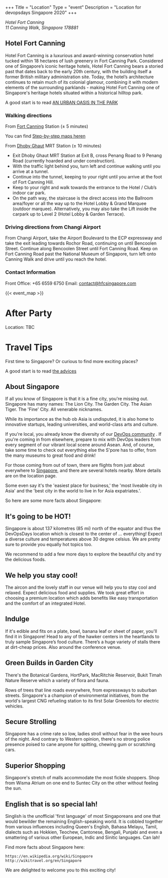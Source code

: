 +++
Title = "Location"
Type = "event"
Description = "Location for devopsdays Singapore 2020"
+++

<address>
Hotel Fort Canning<br>
11 Canning Walk, Singapore 178881<br>
</address>

## Hotel Fort Canning

Hotel Fort Canning is a luxurious and award-winning conservation hotel tucked within 18 hectares of lush greenery in Fort Canning Park. Considered one of Singapore’s iconic heritage hotels, Hotel Fort Canning bears a storied past that dates back to the early 20th century, with the building itself a former British military administration site. Today, the hotel’s architecture continues to retain much of its colonial glamour, combining it with modern elements of the surrounding parklands - making Hotel Fort Canning one of Singapore's heritage hotels situated within a historical hilltop park.

A good start is to read <a href="http://hfcsingapore.com/about-us.aspx">AN URBAN OASIS IN THE PARK</a>

### Walking directions

From [Fort Canning](https://www.lta.gov.sg/content/ltagov/en/map/train.html) Station (± 5 minutes)

You can find [Step-by-step maps heren](<https://www.google.com.sg/maps/dir/Clemenceau+Avenue,+Fort+Canning+MRT+Station+(DT20),+Singapore/11+Canning+Walk,+Hotel+Fort+Canning,+178881/@1.2956831,103.8428593,17z/am=t/data=!4m18!4m17!1m5!1m1!1s0x31da199f4ef49fa7:0x7ab39cdbe6a499ea!2m2!1d103.8438856!2d1.2933984!1m5!1m1!1s0x31da19a2870bc2a1:0x92a1957bb359c82c!2m2!1d103.8453936!2d1.2962416!3e2!6m3!1i0!2i0!3i0>)

From [Dhoby Ghaut](https://www.lta.gov.sg/content/ltagov/en/map/train.html) MRT Station (± 10 minutes)

- Exit Dhoby Ghaut MRT Station at Exit B, cross Penang Road to 9 Penang Road (currently hoarded and under construction).
- With the traffic light behind you, turn left and continue walking until you arrive at a tunnel.
- Continue into the tunnel, keeping to your right until you arrive at the foot of Fort Canning Hill.
- Keep to your right and walk towards the entrance to the Hotel / Club’s indoor car park.
- On the path way, the staircase is the direct access into the Ballroom area/foyer or all the way up to the Hotel Lobby & Grand Marquee (outdoor marquee). Alternatively, you may also take the Lift inside the carpark up to Level 2 (Hotel Lobby & Garden Terrace).

### Driving directions from Changi Airport

From Changi Airport, take the Airport Boulevard to the ECP expressway and take the exit leading towards Rochor Road, continuing on until Bencoolen Street. Continue along Bencoolen Street until Fort Canning Road. Keep on Fort Canning Road past the National Museum of Singapore, turn left onto Canning Walk and drive until you reach the hotel.

### Contact Information

Front Office: +65 6559 6750
Email: contact@hfcsingapore.com

{{< event_map >}}
<br>

# After Party

Location: TBC

# Travel Tips

First time to Singapore? Or curious to find more exciting places?

A good start is to read <a href="https://www.timeout.com/singapore/things-to-do/the-guide-to-getting-around-singapore-on-public-transport">the advices</a>

## About Singapore

If all you know of Singapore is that it is a fine city, you're missing out. Singapore has many names: The Lion City. The Garden City. The Asian Tiger. The 'Fine' City. All venerable nicknames.

While its importance as the hub ob Asia is undisputed, it is also home to innovative startups, leading universities, and world-class arts and culture.

If you're local, you already know the diversity of our <a href="https://www.meetup.com/devops-singapore//" target="_blank">DevOps community</a> . If you're coming in from elsewhere, prepare to mix with DevOps leaders from every segment of our vibrant local scene around Asean. And, of course, take some time to check out everything else the S'pore has to offer, from the many museums to great food and drink!

For those coming from out of town, there are flights from just about everywhere to [Singapore](https://www.changiairport.com/), and there are several hotels nearby. More details are on the location page.

Some even say it's the 'easiest place for business,' the 'most liveable city in Asia' and the 'best city in the world to live in for Asia expatriates.'.

So here are some more facts about Singapore:

## It's going to be HOT!

Singapore is about 137 kilometres (85 mi) north of the equator and thus the DevOpsDays location which is closest to the center of … everything! Expect a diverse culture and temperatures above 30 degree celsius. We are pretty sure to provide you equally hot topics too.

We recommend to add a few more days to explore the beautiful city and try the delicious foods.

## We help you stay cool!

The aircon and the lovely staff in our venue will help you to stay cool and relaxed. Expect delicious food and supplies. We took great effort in choosing a premium location which adds benefits like easy transportation and the comfort of an integrated Hotel.

## Indulge

If it's edible and fits on a plate, bowl, banana leaf or sheet of paper, you'll find it in Singapore! Head to any of the hawker centers in the heartlands to truly sample Singapore’s food culture. There’s a huge variety of stalls there at dirt-cheap prices. Also around the conference venue.

## Green Builds in Garden City

There's the Botanical Gardens, HortPark, MacRitchie Reservoir, Bukit Timah Nature Reserve which a variety of flora and fauna.

Rows of trees that line roads everywhere, from expressways to suburban streets. Singapore's a champion of environmental initiatives, from the world's largest CNG refueling station to its first Solar Greenlots for electric vehicles.

## Secure Strolling

Singapore has a crime rate so low, ladies stroll without fear in the wee hours of the night. And contrary to Western opinion, there's no strong police presence poised to cane anyone for spitting, chewing gum or scratching cars.

## Superior Shopping

Singapore's stretch of malls accommodate the most fickle shoppers. Shop from Wisma Atrium on one end to Suntec City on the other without feeling the sun.

## English that is so special lah!

Singlish is the unofficial 'first language' of most Singaporeans and one that would bewilder the remaining English-speaking world. It is cobbled together from various influences including Queen's English, Bahasa Melayu, Tamil, dialects such as Hokkien, Teochew, Cantonese, Bengali, Punjabi and even a smattering of various other European, Indic and Sinitic languages. Can lah!

Find more facts about Singapore here:

    https://en.wikipedia.org/wiki/Singapore
    http://wikitravel.org/en/Singapore

We are delighted to welcome you to this exciting city!
